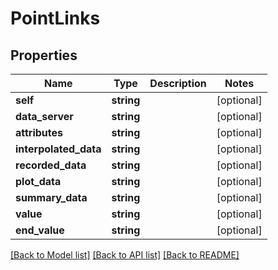 # PointLinks

## Properties
Name | Type | Description | Notes
------------ | ------------- | ------------- | -------------
**self** | **string** |  | [optional] 
**data_server** | **string** |  | [optional] 
**attributes** | **string** |  | [optional] 
**interpolated_data** | **string** |  | [optional] 
**recorded_data** | **string** |  | [optional] 
**plot_data** | **string** |  | [optional] 
**summary_data** | **string** |  | [optional] 
**value** | **string** |  | [optional] 
**end_value** | **string** |  | [optional] 

[[Back to Model list]](../README.md#documentation-for-models) [[Back to API list]](../README.md#documentation-for-api-endpoints) [[Back to README]](../README.md)


